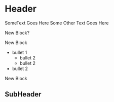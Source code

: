 # Header

SomeText Goes Here
Some Other Text Goes Here

New Block?

New Block

- bullet 1
    - bullet 2
    - bullet 2
- bullet 2



New Block

## SubHeader